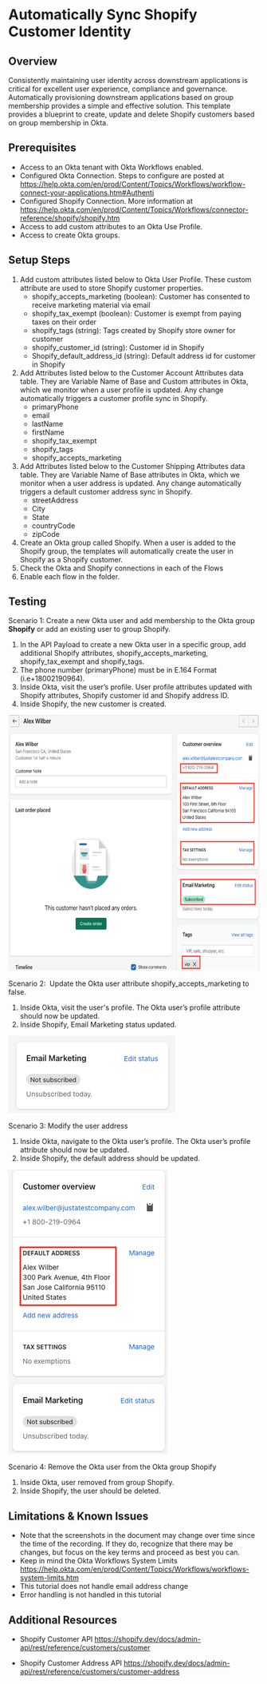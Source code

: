 # Automatically Sync Shopify Customer Identity

## Overview
Consistently maintaining user identity across downstream applications is critical for excellent user experience, compliance and governance. Automatically provisioning downstream applications based on group membership provides a simple and effective solution. This template provides a blueprint to create, update and delete Shopify customers based on group membership in Okta.

## Prerequisites
* Access to an Okta tenant with Okta Workflows enabled.
* Configured Okta Connection. Steps to configure are posted at
    <a href="https://www.google.com/url?q=https://help.okta.com/en/prod/Content/Topics/Workflows/workflow-connect-your-applications.htm%23Authenti&amp;sa=D&amp;source=editors&amp;ust=1638297326124000&amp;usg=AOvVaw334l-oKIT6vDM3BICmHGee" class="c28">https://help.okta.com/en/prod/Content/Topics/Workflows/workflow-connect-your-applications.htm#Authenti</a>
* Configured Shopify Connection. More information at
    <a href="https://www.google.com/url?q=https://help.okta.com/en/prod/Content/Topics/Workflows/connector-reference/shopify/shopify.htm&amp;sa=D&amp;source=editors&amp;ust=1638297326124000&amp;usg=AOvVaw3BtGy-zS8EUHqPdyc0Sz_i" class="c28">https://help.okta.com/en/prod/Content/Topics/Workflows/connector-reference/shopify/shopify.htm</a>
* Access to add custom attributes to an Okta Use Profile.
* Access to create Okta groups.

## Setup Steps
1. Add custom attributes listed below to Okta User Profile. These custom attribute are used to store Shopify customer properties.
    * shopify_accepts_marketing (boolean): Customer has consented to receive marketing material via email
    * shopify_tax_exempt (boolean): Customer is exempt from paying taxes on their order
    * shopify_tags (string): Tags created by Shopify store owner for customer
    * shopify_customer_id (string): Customer id in Shopify
    * Shopify_default_address_id (string): Default address id for customer in Shopify
2. Add Attributes listed below to the Customer Account Attributes data table. They are Variable Name of Base and Custom attributes in Okta, which we monitor when a user profile is updated. Any change automatically triggers a customer profile sync in Shopify.
    * primaryPhone
    * email
    * lastName
    * firstName
    * shopify_tax_exempt
    * shopify_tags
    * shopify_accepts_marketing  
3. Add Attributes listed below to the Customer Shipping Attributes data table. They are Variable Name of Base attributes in Okta, which we monitor when a user address is updated. Any change automatically triggers a default customer address sync in Shopify.
    * streetAddress
    * City
    * State
    * countryCode
    * zipCode  
4.  Create an Okta group called Shopify. When a user is added to the Shopify group, the templates will automatically create the user in Shopify as a Shopify customer.
5.  Check the Okta and Shopify connections in each of the Flows
6.  Enable each flow in the folder.

## Testing

Scenario 1: Create a new Okta user and add membership to the Okta group **Shopify** or add an existing user to group Shopify.  

1. In the API Payload to create a new Okta user in a specific group, add additional Shopify attributes, shopify_accepts_marketing, shopify_tax_exempt and shopify_tags.
2. The phone number (primaryPhone) must be in E.164 Format (i.e+18002190964).
3. Inside Okta, visit the user’s profile. User profile attributes updated with Shopify attributes, Shopify customer id and Shopify address ID.  
4. Inside Shopify, the new customer is created.

 <img src="images/image2.png" style="width: 624.00px; height: 512.00px; margin-left: 0.00px; margin-top: 0.00px; transform: rotate(0.00rad) translateZ(0px); -webkit-transform: rotate(0.00rad) translateZ(0px);" />

Scenario 2:  Update the Okta user attribute shopify_accepts_marketing to false.
1. Inside Okta, visit the user's profile. The Okta user’s profile attribute should now be updated.  
2. Inside Shopify, Email Marketing status updated.

 <img src="images/image3.png" style="width: 335.00px; height: 155.00px; margin-left: 0.00px; margin-top: 0.00px; transform: rotate(0.00rad) translateZ(0px); -webkit-transform: rotate(0.00rad) translateZ(0px);" />

Scenario 3: Modify the user address  
1. Inside Okta, navigate to the Okta user’s profile. The Okta user’s profile attribute should now be updated.  
2. Inside Shopify, the default address should be updated.  
      
 <img src="images/image1.png" style="width: 320.00px; height: 570.00px; margin-left: 0.00px; margin-top: 0.00px; transform: rotate(0.00rad) translateZ(0px); -webkit-transform: rotate(0.00rad) translateZ(0px);" />

Scenario 4: Remove the Okta user from the Okta group Shopify  
1. Inside Okta, user removed from group Shopify.
2. Inside Shopify, the user should be deleted.

## Limitations & Known Issues
* Note that the screenshots in the document may change over time since the time of the recording. If they do, recognize that there may be changes, but focus on the key terms and proceed as best you can.
* Keep in mind the Okta Workflows System Limits
<a href="https://www.google.com/url?q=https://help.okta.com/en/prod/Content/Topics/Workflows/workflows-system-limits.htm&amp;sa=D&amp;source=editors&amp;ust=1638297326148000&amp;usg=AOvVaw0EzZ7vaepugWX2F_MFS8la" class="c28">https://help.okta.com/en/prod/Content/Topics/Workflows/workflows-system-limits.htm</a>
* This tutorial does not handle email address change
* Error handling is not handled in this tutorial

## Additional Resources

* Shopify Customer API <a href="https://www.google.com/url?q=https://shopify.dev/docs/admin-api/rest/reference/customers/customer&amp;sa=D&amp;source=editors&amp;ust=1638297326149000&amp;usg=AOvVaw2MOzTQlL_X8fSScJo3mB6h" class="c28">https://shopify.dev/docs/admin-api/rest/reference/customers/customer</a>
- Shopify Customer Address API <a href="https://www.google.com/url?q=https://shopify.dev/docs/admin-api/rest/reference/customers/customer-address&amp;sa=D&amp;source=editors&amp;ust=1638297326150000&amp;usg=AOvVaw0EGJ3DUnRmivgVJg2FtkFp" class="c28">https://shopify.dev/docs/admin-api/rest/reference/customers/customer-address</a>
      
